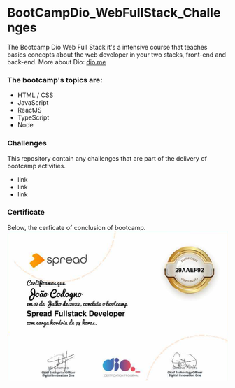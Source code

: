 # BootCampDio_WebFullStack_Challenges
The Bootcamp Dio Web Full Stack it's a intensive course that teaches basics concepts about the web developer in your two stacks, front-end and back-end. More about Dio: [dio.me](https://dio.me "Dio web Site")

### The bootcamp's topics are:
- HTML / CSS
- JavaScript
- ReactJS
- TypeScript
- Node

### Challenges
This repository contain any challenges that are part of the delivery of bootcamp activities.
- link
- link
- link

### Certificate
Below, the cerficate of conclusion of bootcamp.
![certificate](https://github.com/joaocodogno/BootCampDio_WebFullStack_Challenges/blob/main/certificate.PNG)

